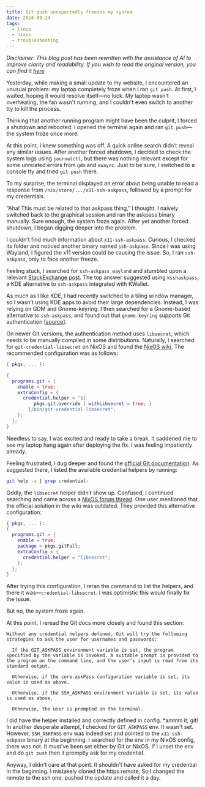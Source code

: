```yaml
---
title: Git push unexpectedly freezes my system
date: 2024-09-24
tags: 
  - linux
  - nixos
  - troubleshooting
---
```


*Disclaimer: This blog post has been rewritten with the assistance of AI to improve clarity and readability.
If you wish to read the original version, you can find it [here](https://github.com/thangisme/thangqt.com/blob/8b8e663cf1aca1cac083ad6d3ba0bd8767e7539a/content/notes/nixos/git_push_freeze_system.md)*

Yesterday, while making a small update to my website, I encountered an unusual problem: my laptop completely froze when I ran `git push`. At first, I waited, hoping it would resolve itself—no luck. My laptop wasn't overheating, the fan wasn't running, and I couldn't even switch to another tty to kill the process.

Thinking that another running program might have been the culprit, I forced a shutdown and rebooted. I opened the terminal again and ran `git push`—the system froze once more.

At this point, I knew something was off. A quick online search didn’t reveal any similar issues. After another forced shutdown, I decided to check the system logs using `journalctl`, but there was nothing relevant except for some unrelated errors from `gdm` and `swaync`. Just to be sure, I switched to a console tty and tried `git push` there.

To my surprise, the terminal displayed an error about being unable to read a response from `/nix/store/.../x11-ssh-askpass`, followed by a prompt for my credentials.

“Aha! This must be related to that askpass thing,” I thought. I naively switched back to the graphical session and ran the askpass binary manually. Sure enough, the system froze again. After yet another forced shutdown, I began digging deeper into the problem.

I couldn’t find much information about `x11-ssh-askpass`. Curious, I checked its folder and noticed another binary named `ssh-askpass`. Since I was using Wayland, I figured the x11 version could be causing the issue. So, I ran `ssh-askpass`, only to face another freeze.

Feeling stuck, I searched for `ssh-askpass wayland` and stumbled upon a relevant [StackExchange post](https://unix.stackexchange.com/questions/779264/how-do-i-get-ssh-askpass-working-in-wayland-on-kde). The top answer suggested using `ksshaskpass`, a KDE alternative to `ssh-askpass` integrated with KWallet.

As much as I like KDE, I had recently switched to a tiling window manager, so I wasn’t using KDE apps to avoid their large dependencies. Instead, I was relying on GDM and Gnome-keyring. I then searched for a Gnome-based alternative to `ssh-askpass`, and found out that `gnome-keyring` supports Git authentication [[source](https://stackoverflow.com/questions/13385690/how-to-use-git-with-gnome-keyring-integration)].

On newer Git versions, the authentication method uses `libsecret`, which needs to be manually compiled in some distributions. Naturally, I searched for `git-credential-libsecret` on NixOS and found the [NixOS wiki](https://wiki.nixos.org/wiki/Git). The recommended configuration was as follows:

```nix
{ pkgs, ... }:

{
  programs.git = {
    enable = true;
    extraConfig = {
      credential.helper = "${
          pkgs.git.override { withLibsecret = true; }
        }/bin/git-credential-libsecret";
    };
  };
}
```

Needless to say, I was excited and ready to take a break. It saddened me to see my laptop hang again after deploying the fix. I was feeling impatiently already.

Feeling frustrated, I dug deeper and found the [official Git documentation](https://git-scm.com/docs/gitcredentials). As suggested there, I listed the available credential helpers by running:

```bash
git help -a | grep credential-
```

Oddly, the `libsecret` helper didn’t show up. Confused, I continued searching and came across a [NixOS forum thread](https://discourse.nixos.org/t/git-credential-manager-on-nixos/25742/4). One user mentioned that the official solution in the wiki was outdated. They provided this alternative configuration:

```nix
{ pkgs, ... }:
{
  programs.git = {
    enable = true;
    package = pkgs.gitFull;
    extraConfig = {
      credential.helper = "libsecret";
    };
  };
}
```

After trying this configuration, I reran the command to list the helpers, and there it was—`credential-libsecret`. I was optimistic this would finally fix the issue.

But no, the system froze again.

At this point, I reread the Git docs more closely and found this section:

```
Without any credential helpers defined, Git will try the following strategies to ask the user for usernames and passwords:

  If the GIT_ASKPASS environment variable is set, the program specified by the variable is invoked. A suitable prompt is provided to the program on the command line, and the user’s input is read from its standard output.

  Otherwise, if the core.askPass configuration variable is set, its value is used as above.

  Otherwise, if the SSH_ASKPASS environment variable is set, its value is used as above.

  Otherwise, the user is prompted on the terminal.
```

I did have the helper installed and correctly defined in config. \*ammm it, git!
In another desperate attempt, I checked for `GIT_ASKPASS` env. It wasn't set.
However, `SSH_ASKPASS` env was indeed set and pointed to the `x11-ssh-askpass` binary at the beginning.
I searched for the env in my NixOS config, there was not. It must've been set either by Git or NixOS.
If I unset the env and do `git push` then it promptly ask for my credential.

Anyway, I didn't care at that point. It shouldn't have asked for my credential in the beginning.
I mistakely cloned the https remote; So I changed the remote to the ssh one, pushed the update and called it a day.
